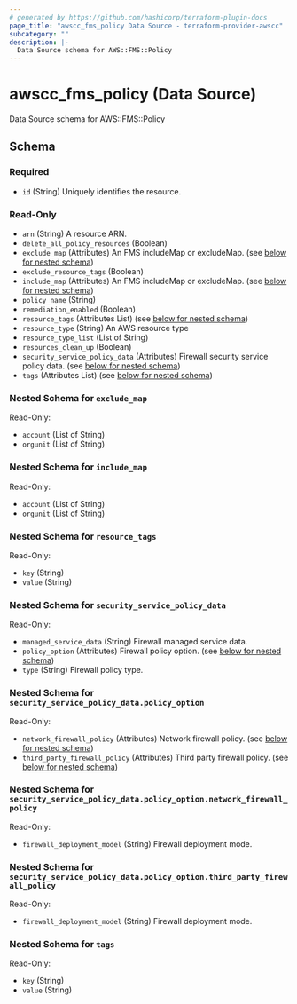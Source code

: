 ```yaml
---
# generated by https://github.com/hashicorp/terraform-plugin-docs
page_title: "awscc_fms_policy Data Source - terraform-provider-awscc"
subcategory: ""
description: |-
  Data Source schema for AWS::FMS::Policy
---
```


# awscc_fms_policy (Data Source)

Data Source schema for AWS::FMS::Policy



<!-- schema generated by tfplugindocs -->
## Schema

### Required

- `id` (String) Uniquely identifies the resource.

### Read-Only

- `arn` (String) A resource ARN.
- `delete_all_policy_resources` (Boolean)
- `exclude_map` (Attributes) An FMS includeMap or excludeMap. (see [below for nested schema](#nestedatt--exclude_map))
- `exclude_resource_tags` (Boolean)
- `include_map` (Attributes) An FMS includeMap or excludeMap. (see [below for nested schema](#nestedatt--include_map))
- `policy_name` (String)
- `remediation_enabled` (Boolean)
- `resource_tags` (Attributes List) (see [below for nested schema](#nestedatt--resource_tags))
- `resource_type` (String) An AWS resource type
- `resource_type_list` (List of String)
- `resources_clean_up` (Boolean)
- `security_service_policy_data` (Attributes) Firewall security service policy data. (see [below for nested schema](#nestedatt--security_service_policy_data))
- `tags` (Attributes List) (see [below for nested schema](#nestedatt--tags))

<a id="nestedatt--exclude_map"></a>
### Nested Schema for `exclude_map`

Read-Only:

- `account` (List of String)
- `orgunit` (List of String)


<a id="nestedatt--include_map"></a>
### Nested Schema for `include_map`

Read-Only:

- `account` (List of String)
- `orgunit` (List of String)


<a id="nestedatt--resource_tags"></a>
### Nested Schema for `resource_tags`

Read-Only:

- `key` (String)
- `value` (String)


<a id="nestedatt--security_service_policy_data"></a>
### Nested Schema for `security_service_policy_data`

Read-Only:

- `managed_service_data` (String) Firewall managed service data.
- `policy_option` (Attributes) Firewall policy option. (see [below for nested schema](#nestedatt--security_service_policy_data--policy_option))
- `type` (String) Firewall policy type.

<a id="nestedatt--security_service_policy_data--policy_option"></a>
### Nested Schema for `security_service_policy_data.policy_option`

Read-Only:

- `network_firewall_policy` (Attributes) Network firewall policy. (see [below for nested schema](#nestedatt--security_service_policy_data--policy_option--network_firewall_policy))
- `third_party_firewall_policy` (Attributes) Third party firewall policy. (see [below for nested schema](#nestedatt--security_service_policy_data--policy_option--third_party_firewall_policy))

<a id="nestedatt--security_service_policy_data--policy_option--network_firewall_policy"></a>
### Nested Schema for `security_service_policy_data.policy_option.network_firewall_policy`

Read-Only:

- `firewall_deployment_model` (String) Firewall deployment mode.


<a id="nestedatt--security_service_policy_data--policy_option--third_party_firewall_policy"></a>
### Nested Schema for `security_service_policy_data.policy_option.third_party_firewall_policy`

Read-Only:

- `firewall_deployment_model` (String) Firewall deployment mode.




<a id="nestedatt--tags"></a>
### Nested Schema for `tags`

Read-Only:

- `key` (String)
- `value` (String)


